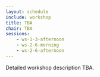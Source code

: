 ```yaml
---
layout: schedule
include: workshop
title: TBA
chair: TBA
sessions:
    - ws-1-3-afternoon
    - ws-2-6-morning
    - ws-2-6-afternoon
---
```


Detailed workshop description TBA.
